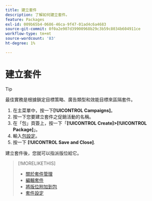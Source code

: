 ```yaml
---
title: 建立套件
description: 了解如何建立套件。
feature: Packages
exl-id: 009b65b4-0686-46ca-9f47-01ad4c6a4683
source-git-commit: 0f0a2e907d39900968b29c3b59c8034b604911ce
workflow-type: tm+mt
source-wordcount: '83'
ht-degree: 1%

---
```


# 建立套件

>[!TIP]
>
>最佳實務是根據鎖定目標策略、廣告類型和效能目標來區隔套件。

1. 在主菜單中，按一下&#x200B;**[!UICONTROL Campaigns]**。
1. 按一下您要建立套件之促銷活動的名稱。
1. 在「包」頁簽上，按一下「**[!UICONTROL Create]>[!UICONTROL Package]**」。
1. 輸入[包設定](package-settings.md)。
1. 按一下 **[!UICONTROL Save and Close]**.

建立套件後，您就可以指派版位給它。

>[!MORELIKETHIS]
>
>* [關於套件管理](package-about.md)
>* [編輯套件](package-edit.md)
>* [將版位附加到包](package-attach-placement.md)
>* [套件設定](package-settings.md)

